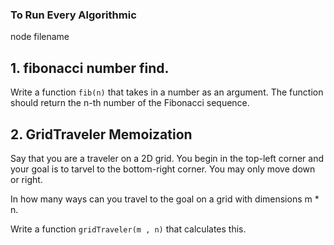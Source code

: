### To Run Every Algorithmic
node filename

## 1. fibonacci number find.
Write a function `fib(n)` that takes in a number as an argument. The function should return the n-th number of the Fibonacci sequence.  

## 2. GridTraveler Memoization
Say that you are a traveler on a 2D grid. You begin in the top-left corner and your goal is to tarvel to the bottom-right corner. You may only move down or right.

In how many ways can you travel to the goal on a grid with dimensions m * n.

Write a function `gridTraveler(m , n)` that calculates this.
